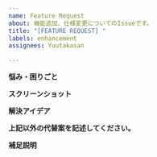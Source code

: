 ```yaml
---
name: Feature Request
about: 機能追加、仕様変更についてのIssueです。
title: "[FEATURE REQUEST] "
labels: enhancement
assignees: Yuutakasan

---
```


**悩み・困りごと**
<!-- 何を解決すべきIssueなのか、明確かつ簡潔な説明してください。
例 私はいつも[...]のときにイライラしています。 -->

**スクリーンショット**
<!-- 該当する場合は、悩み・困りごとを説明するためにスクリーンショットを追加してください。 -->

**解決アイデア**
<!-- 上記の悩み・困りごとをどう解決すべきなのか、明確かつ簡潔な説明してください。 -->

**上記以外の代替案を記述してください。**
<!-- その他の代替案や機能についての明確かつ簡潔に説明してください。 -->

**補足説明**
<!-- その他、問題についての追加情報があれば、ここに追加してください。 -->
